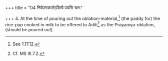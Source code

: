 +++
title = "04 निर्वपणकालेऽदित्यै पयसि चरुः"

+++
4. At the time of pouring out the oblation-material,[^1] (the paddy for) the rice-pap cooked in milk to be offered to Aditi[^2] as the Prāyaṇīya-oblation, (should be poured out).  


[^1]: See 1.17.12.  

[^2]: Cf. MS III.7.2.  
